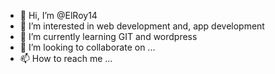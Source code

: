 - 👋 Hi, I’m @ElRoy14
- 👀 I’m interested in web development and, app development
- 🌱 I’m currently learning GIT and wordpress
- 💞️ I’m looking to collaborate on ...
- 📫 How to reach me ...

<!---
ElRoy14/ElRoy14 is a ✨ special ✨ repository because its `README.md` (this file) appears on your GitHub profile.
You can click the Preview link to take a look at your changes.
--->

